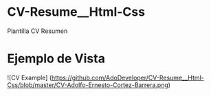 # CV-Resume__Html-Css
Plantilla CV Resumen

# Ejemplo de Vista

![CV Example]
(https://github.com/AdoDeveloper/CV-Resume__Html-Css/blob/master/CV-Adolfo-Ernesto-Cortez-Barrera.png)
